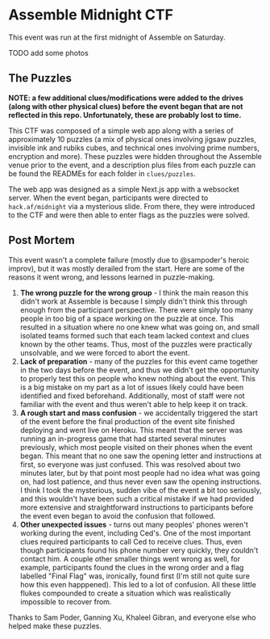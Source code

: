 # Assemble Midnight CTF

This event was run at the first midnight of Assemble on Saturday.

TODO add some photos

## The Puzzles

**NOTE: a few additional clues/modifications were added to the drives (along with other physical clues) before the event began that are not reflected in this repo. Unfortunately, these are probably lost to time.**

This CTF was composed of a simple web app along with a series of approximately 10 puzzles (a mix of physical ones involving jigsaw puzzles, invisible ink and rubiks cubes, and technical ones involving prime numbers, encryption and more). These puzzles were hidden throughout the Assemble venue prior to the event, and a description plus files from each puzzle can be found the READMEs for each folder in `clues/puzzles`.

The web app was designed as a simple Next.js app with a websocket server. When the event began, participants were directed to `hack.af/midnight` via a mysterious slide. From there, they were introduced to the CTF and were then able to enter flags as the puzzles were solved.

## Post Mortem

This event wasn't a complete failure (mostly due to @sampoder's heroic improv), but it was mostly derailed from the start. Here are some of the reasons it went wrong, and lessons learned in puzzle-making.

1. **The wrong puzzle for the wrong group** - I think the main reason this didn't work at Assemble is because I simply didn't think this through enough from the participant perspective. There were simply too many people in too big of a space working on the puzzle at once. This resulted in a situation where no one knew what was going on, and small isolated teams formed such that each team lacked context and clues known by the other teams. Thus, most of the puzzles were practically unsolvable, and we were forced to abort the event.
2. **Lack of preparation** - many of the puzzles for this event came together in the two days before the event, and thus we didn't get the opportunity to properly test this on people who knew nothing about the event. This is a big mistake on my part as a lot of issues likely could have been identified and fixed beforehand. Additionally, most of staff were not familiar with the event and thus weren't able to help keep it on track.
3. **A rough start and mass confusion** - we accidentally triggered the start of the event before the final production of the event site finished deploying and went live on Heroku. This meant that the server was running an in-progress game that had started several minutes previously, which most people visited on their phones when the event began. This meant that no one saw the opening letter and instructions at first, so everyone was just confused. This was resolved about two minutes later, but by that point most people had no idea what was going on, had lost patience, and thus never even saw the opening instructions. I think I took the mysterious, sudden vibe of the event a bit too seriously, and this wouldn't have been such a critical mistake if we had provided more extensive and straightforward instructions to participants before the event even began to avoid the confusion that followed.
4. **Other unexpected issues** - turns out many peoples' phones weren't working during the event, including Ced's. One of the most important clues required participants to call Ced to receive clues. Thus, even though participants found his phone number very quickly, they couldn't contact him. A couple other smaller things went wrong as well, for example, participants found the clues in the wrong order and a flag labelled "Final Flag" was, ironically, found first (I'm still not quite sure how this even happpened). This led to a lot of confusion. All these little flukes compounded to create a situation which was realistically impossible to recover from.

Thanks to Sam Poder, Ganning Xu, Khaleel Gibran, and everyone else who helped make these puzzles.

